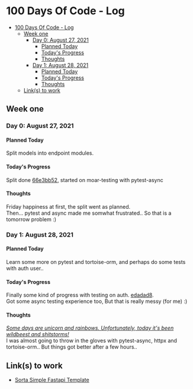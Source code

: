 # 100 Days Of Code - Log

- [100 Days Of Code - Log](#100-days-of-code---log)
  - [Week one](#week-one)
    - [Day 0: August 27, 2021](#day-0-august-27-2021)
      - [Planned Today](#planned-today)
      - [Today's Progress](#todays-progress)
      - [Thoughts](#thoughts)
    - [Day 1: August 28, 2021](#day-1-august-28-2021)
      - [Planned Today](#planned-today-1)
      - [Today's Progress](#todays-progress-1)
      - [Thoughts](#thoughts-1)
  - [Link(s) to work](#links-to-work)

## Week one

### Day 0: August 27, 2021

#### Planned Today

Split models into endpoint modules.

#### Today's Progress

Split done [66e3bb52](https://github.com/falkowich/sorta-simple-fastapi-template/commit/66e3bb52fbc5dfcd248053719fa70951e4e89149), started on moar-testing with pytest-async

#### Thoughts

Friday happiness at first, the split went as planned.  
Then... pytest and async made me somwhat frustrated.. So that is a tomorrow problem :)

### Day 1: August 28, 2021

#### Planned Today

Learn some more on pytest and tortoise-orm, and perhaps do some tests with auth user..

#### Today's Progress

Finally some kind of progress with testing on auth. [edadad8](https://github.com/falkowich/sorta-simple-fastapi-template/commit/edadad8f565f02f6bece8633b8e3b2e9800f7881).  
Got some async testing experience too, But that is really messy (for me) :)

#### Thoughts

[*Some days are unicorn and rainbows. Unfortunately, today it's been wildbeest and shitstorms!*](https://twitter.com/falkowich/status/1109083297886470144/photo/1)  
I was almost going to throw in the gloves with pytest-async, httpx and tortoise-orm.. But things got better after a few hours..

## Link(s) to work

- [Sorta Simple Fastapi Template](https://github.com/falkowich/sorta-simple-fastapi-template)
